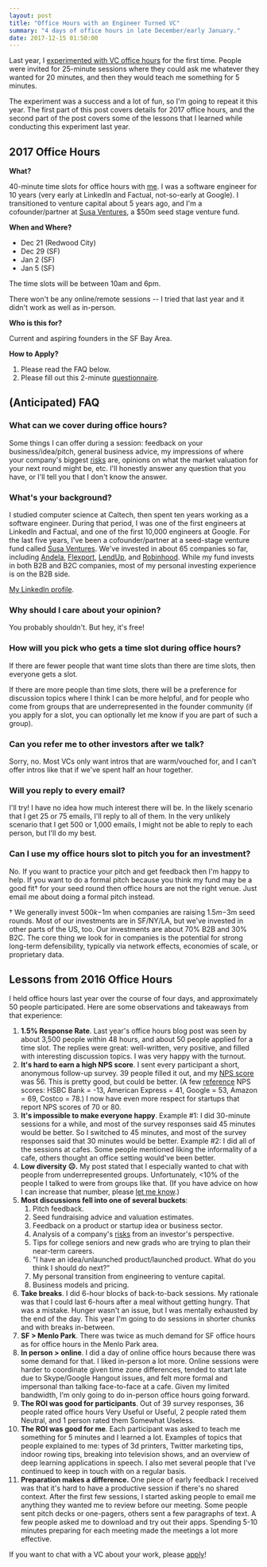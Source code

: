 ```yaml
---
layout: post
title: "Office Hours with an Engineer Turned VC"
summary: "4 days of office hours in late December/early January."
date: 2017-12-15 01:50:00
---
```

Last year, I <a href="https://codingvc.com/tit-for-tat-office-hours-with-a-seed-stage-vc/" target="_blank">experimented with VC office hours</a> for the first time. People were invited for 25-minute sessions where they could ask me whatever they wanted for 20 minutes, and then they would teach me something for 5 minutes.

The experiment was a success and a lot of fun, so I'm going to repeat it this year. The first part of this post covers details for 2017 office hours, and the second part of the post covers some of the lessons that I learned while conducting this experiment last year.

## 2017 Office Hours
**What?**

40-minute time slots for office hours with <a href="https://www.linkedin.com/in/lpolovets/" target="_blank">me</a>. I was a software engineer for 10 years (very early at LinkedIn and Factual, not-so-early at Google). I transitioned to venture capital about 5 years ago, and I'm a cofounder/partner at <a href="http://www.susaventures.com/" target="_blank">Susa Ventures</a>, a $50m seed stage venture fund.

**When and Where?** 

* Dec 21 (Redwood City)
* Dec 29 (SF)
* Jan 2 (SF)
* Jan 5 (SF)

The time slots will be between 10am and 6pm.

There won't be any online/remote sessions -- I tried that last year and it didn't work as well as in-person.

**Who is this for?**

Current and aspiring founders in the SF Bay Area.

**How to Apply?**

1) Please read the FAQ below.<br>
2) Please fill out this 2-minute <a href="https://codingvc.typeform.com/to/qg9qiR" target="_blank">questionnaire</a>.

## (Anticipated) FAQ
### What can we cover during office hours?
Some things I can offer during a session: feedback on your business/idea/pitch, general business advice, my impressions of where your company's biggest <a href="https://codingvc.com/how-to-de-risk-a-startup/" target="_blank">risks</a> are, opinions on what the market valuation for your next round might be, etc. I'll honestly answer any question that you have, or I'll tell you that I don't know the answer.
### What's your background?
I studied computer science at Caltech, then spent ten years working as a software engineer. During that period, I was one of the first engineers at LinkedIn and Factual, and one of the first 10,000 engineers at Google. For the last five years, I've been a cofounder/partner at a seed-stage venture fund called <a href="http://www.susaventures.com/" target="_blank">Susa Ventures</a>. We've invested in about 65 companies so far, including <a href="http://www.andela.com/" target="_blank">Andela</a>, <a href="https://www.flexport.com/" target="_blank">Flexport</a>, <a href="http://lendup.com/" target="_blank">LendUp</a>, and <a href="https://www.robinhood.com/" target="_blank">Robinhood</a>. While my fund invests in both B2B and B2C companies, most of my personal investing experience is on the B2B side.

<a href="https://www.linkedin.com/in/lpolovets" target="_blank">My LinkedIn profile</a>.

### Why should I care about your opinion?
You probably shouldn't. But hey, it's free!

### How will you pick who gets a time slot during office hours?
If there are fewer people that want time slots than there are time slots, then everyone gets a slot.

If there are more people than time slots, there will be a preference for discussion topics where I think I can be more helpful, and for people who come from groups that are underrepresented in the founder community (if you apply for a slot, you can optionally let me know if you are part of such a group).

### Can you refer me to other investors after we talk?
Sorry, no. Most VCs only want intros that are warm/vouched for, and I can't offer intros like that if we've spent half an hour together.

### Will you reply to every email?
I'll try! I have no idea how much interest there will be. In the likely scenario that I get 25 or 75 emails, I'll reply to all of them. In the very unlikely scenario that I get 500 or 1,000 emails, I might not be able to reply to each person, but I'll do my best. 

### Can I use my office hours slot to pitch you for an investment? 
No. If you want to practice your pitch and get feedback then I'm happy to help. If you want to do a formal pitch because you think my fund may be a good fit&dagger; for your seed round then office hours are not the right venue. Just email me about doing a formal pitch instead.

&dagger; We generally invest $500k-$1m when companies are raising $1.5m-$3m seed rounds. Most of our investments are in SF/NY/LA, but we've invested in other parts of the US, too. Our investments are about 70% B2B and 30% B2C. The core thing we look for in companies is the potential for strong long-term defensibility, typically via network effects, economies of scale, or proprietary data.

## Lessons from 2016 Office Hours

I held office hours last year over the course of four days, and approximately 50 people participated. Here are some observations and takeaways from that experience:

1. **1.5% Response Rate**. Last year's office hours blog post was seen by about 3,500 people within 48 hours, and about 50 people applied for a time slot. The replies were great: well-written, very positive, and filled with interesting discussion topics. I was very happy with the turnout.
1. **It's hard to earn a high NPS score**. I sent every participant a short, anonymous follow-up survey. 39 people filled it out, and my <a href="https://www.netpromoter.com/know/" target="_blank">NPS score</a> was 56. This is pretty good, but could be better. (A few <a href="https://www.cennydd.com/writing/technology-nps-benchmarks" target="_blank">reference</a> NPS scores: HSBC Bank = -13, American Express = 41, Google = 53, Amazon = 69, Costco = 78.) I now have even more respect for startups that report NPS scores of 70 or 80.
1. **It's impossible to make everyone happy**. Example #1: I did 30-minute sessions for a while, and most of the survey responses said 45 minutes would be better. So I switched to 45 minutes, and most of the survey responses said that 30 minutes would be better. Example #2: I did all of the sessions at cafes. Some people mentioned liking the informality of a cafe, others thought an office setting would've been better. 
1. **Low diversity ☹.** My post stated that I especially wanted to chat with people from underrepresented groups. Unfortunately, <10% of the people I talked to were from groups like that. (If you have advice on how I can increase that number, please <a href="mailto:leo@susaventures.com">let me know</a>.)
1. **Most discussions fell into one of several buckets**:
    1. Pitch feedback.
    1. Seed fundraising advice and valuation estimates.
    1. Feedback on a product or startup idea or business sector.
    1. Analysis of a company's <a href="https://codingvc.com/how-to-de-risk-a-startup/" target="_blank">risks</a> from an investor's perspective.
    1. Tips for college seniors and new grads who are trying to plan their near-term careers.
    1. "I have an idea/unlaunched product/launched product. What do you think I should do next?"
    1. My personal transition from engineering to venture capital.
    1. Business models and pricing.
1. **Take breaks**. I did 6-hour blocks of back-to-back sessions. My rationale was that I could last 6-hours after a meal without getting hungry. That was a mistake. Hunger wasn't an issue, but I was mentally exhausted by the end of the day. This year I'm going to do sessions in shorter chunks and with breaks in-between. 
1. **SF > Menlo Park**. There was twice as much demand for SF office hours as for office hours in the Menlo Park area.
1. **In person > online**. I did a day of online office hours because there was some demand for that. I liked in-person a lot more. Online sessions were harder to coordinate given time zone differences, tended to start late due to Skype/Google Hangout issues, and felt more formal and impersonal than talking face-to-face at a cafe. Given my limited bandwidth, I'm only going to do in-person office hours going forward.
1. **The ROI was good for participants**. Out of 39 survey responses, 36 people rated office hours Very Useful or Useful, 2 people rated them Neutral, and 1 person rated them Somewhat Useless.
1. **The ROI was good for me**. Each participant was asked to teach me something for 5 minutes and I learned a lot. Examples of topics that people explained to me: types of 3d printers, Twitter marketing tips, indoor rowing tips, breaking into television shows, and an overview of deep learning applications in speech. I also met several people that I've continued to keep in touch with on a regular basis.
1. **Preparation makes a difference.** One piece of early feedback I received was that it's hard to have a productive session if there's no shared context. After the first few sessions, I started asking people to email me anything they wanted me to review before our meeting. Some people sent pitch decks or one-pagers, others sent a few paragraphs of text. A few people asked me to download and try out their apps. Spending 5-10 minutes preparing for each meeting made the meetings a lot more effective.

If you want to chat with a VC about your work, please <a href="https://codingvc.typeform.com/to/qg9qiR" target="_blank">apply</a>!